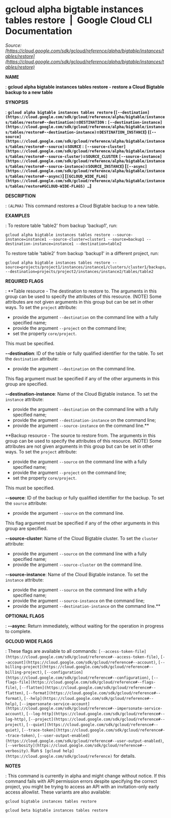 # gcloud alpha bigtable instances tables restore  |  Google Cloud CLI Documentation

*Source: [https://cloud.google.com/sdk/gcloud/reference/alpha/bigtable/instances/tables/restore](https://cloud.google.com/sdk/gcloud/reference/alpha/bigtable/instances/tables/restore)*

**NAME**

: **gcloud alpha bigtable instances tables restore - restore a Cloud Bigtable backup to a new table**

**SYNOPSIS**

: **`gcloud alpha bigtable instances tables restore` (`[--destination](https://cloud.google.com/sdk/gcloud/reference/alpha/bigtable/instances/tables/restore#--destination)`=`DESTINATION` : `[--destination-instance](https://cloud.google.com/sdk/gcloud/reference/alpha/bigtable/instances/tables/restore#--destination-instance)`=`DESTINATION_INSTANCE`) (`[--source](https://cloud.google.com/sdk/gcloud/reference/alpha/bigtable/instances/tables/restore#--source)`=`SOURCE` : `[--source-cluster](https://cloud.google.com/sdk/gcloud/reference/alpha/bigtable/instances/tables/restore#--source-cluster)`=`SOURCE_CLUSTER` `[--source-instance](https://cloud.google.com/sdk/gcloud/reference/alpha/bigtable/instances/tables/restore#--source-instance)`=`SOURCE_INSTANCE`) [`[--async](https://cloud.google.com/sdk/gcloud/reference/alpha/bigtable/instances/tables/restore#--async)`] [`[GCLOUD_WIDE_FLAG](https://cloud.google.com/sdk/gcloud/reference/alpha/bigtable/instances/tables/restore#GCLOUD-WIDE-FLAGS) …`]**

**DESCRIPTION**

: `(ALPHA)` This command restores a Cloud Bigtable backup to a new
table.

**EXAMPLES**

: To restore table 'table2' from backup 'backup1', run:

```
gcloud alpha bigtable instances tables restore --source-instance=instance1 --source-cluster=cluster1 --source=backup1 --destination-instance=instance1 --destination=table2
```

To restore table 'table2' from backup 'backup1' in a different project, run:

```
gcloud alpha bigtable instances tables restore --source=projects/project1/instances/instance1/clusters/cluster1/backups/backup1 --destination=projects/project2/instances/instance2/tables/table2
```

**REQUIRED FLAGS**

: **Table resource - The destination to restore to. The arguments in this group can
be used to specify the attributes of this resource. (NOTE) Some attributes are
not given arguments in this group but can be set in other ways.
To set the `project` attribute:

- provide the argument `--destination` on the command line with a fully
specified name;
- provide the argument `--project` on the command line;
- set the property `core/project`.

This must be specified.

**--destination**:
ID of the table or fully qualified identifier for the table.
To set the `destination` attribute:

- provide the argument `--destination` on the command line.

This flag argument must be specified if any of the other arguments in this group
are specified.

**--destination-instance**:
Name of the Cloud Bigtable instance.
To set the `instance` attribute:

- provide the argument `--destination` on the command line with a fully
specified name;
- provide the argument `--destination-instance` on the command line;
- provide the argument `--source-instance` on the command line.**

**Backup resource - The source to restore from. The arguments in this group can be
used to specify the attributes of this resource. (NOTE) Some attributes are not
given arguments in this group but can be set in other ways.
To set the `project` attribute:

- provide the argument `--source` on the command line with a fully
specified name;
- provide the argument `--project` on the command line;
- set the property `core/project`.

This must be specified.

**--source**:
ID of the backup or fully qualified identifier for the backup.
To set the `source` attribute:

- provide the argument `--source` on the command line.

This flag argument must be specified if any of the other arguments in this group
are specified.

**--source-cluster**:
Name of the Cloud Bigtable cluster.
To set the `cluster` attribute:

- provide the argument `--source` on the command line with a fully
specified name;
- provide the argument `--source-cluster` on the command line.

**--source-instance**:
Name of the Cloud Bigtable instance.
To set the `instance` attribute:

- provide the argument `--source` on the command line with a fully
specified name;
- provide the argument `--source-instance` on the command line;
- provide the argument `--destination-instance` on the command line.**

**OPTIONAL FLAGS**

: **--async**:
Return immediately, without waiting for the operation in progress to complete.

**GCLOUD WIDE FLAGS**

: These flags are available to all commands: `[--access-token-file](https://cloud.google.com/sdk/gcloud/reference#--access-token-file)`,
`[--account](https://cloud.google.com/sdk/gcloud/reference#--account)`, `[--billing-project](https://cloud.google.com/sdk/gcloud/reference#--billing-project)`,
`[--configuration](https://cloud.google.com/sdk/gcloud/reference#--configuration)`,
`[--flags-file](https://cloud.google.com/sdk/gcloud/reference#--flags-file)`,
`[--flatten](https://cloud.google.com/sdk/gcloud/reference#--flatten)`, `[--format](https://cloud.google.com/sdk/gcloud/reference#--format)`, `[--help](https://cloud.google.com/sdk/gcloud/reference#--help)`, `[--impersonate-service-account](https://cloud.google.com/sdk/gcloud/reference#--impersonate-service-account)`,
`[--log-http](https://cloud.google.com/sdk/gcloud/reference#--log-http)`,
`[--project](https://cloud.google.com/sdk/gcloud/reference#--project)`, `[--quiet](https://cloud.google.com/sdk/gcloud/reference#--quiet)`, `[--trace-token](https://cloud.google.com/sdk/gcloud/reference#--trace-token)`, `[--user-output-enabled](https://cloud.google.com/sdk/gcloud/reference#--user-output-enabled)`,
`[--verbosity](https://cloud.google.com/sdk/gcloud/reference#--verbosity)`.
Run `$ [gcloud help](https://cloud.google.com/sdk/gcloud/reference)` for details.

**NOTES**

: This command is currently in alpha and might change without notice. If this
command fails with API permission errors despite specifying the correct project,
you might be trying to access an API with an invitation-only early access
allowlist. These variants are also available:

```
gcloud bigtable instances tables restore
```

```
gcloud beta bigtable instances tables restore
```